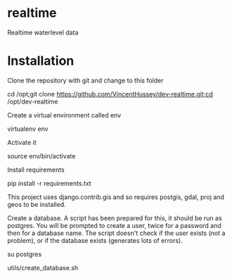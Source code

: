 realtime
========

Realtime waterlevel data

# Installation

Clone the repository with git and change to this folder

cd /opt;git clone https://github.com/VincentHussey/dev-realtime.git;cd /opt/dev-realtime

Create a virtual environment called env

virtualenv env

Activate it

source env/bin/activate

Install requirements

pip install -r requirements.txt

This project uses django.contrib.gis and so requires postgis, gdal, proj and geos to be installed.

Create a database.  A script has been prepared for this, it should be run as postgres. You will be prompted to create a user, twice for a password and then for a database name.  The script doesn't check if the user exists (not a problem), or if the database exists (generates lots of errors).

su postgres

utils/create_database.sh



